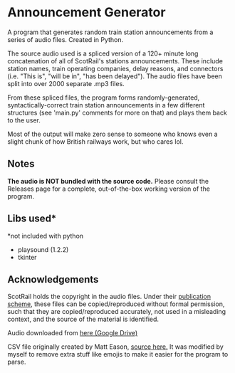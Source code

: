 # Announcement Generator
A program that generates random train station announcements from a series of audio files. Created in Python.

The source audio used is a spliced version of a 120+ minute long concatenation of all of ScotRail's stations announcements. These include station names, train operating companies, delay reasons, and connectors (i.e. "This is", "will be in", "has been delayed"). The audio files have been split into over 2000 separate .mp3 files.

From these spliced files, the program forms randomly-generated, syntactically-correct train station announcements in a few different structures (see 'main.py' comments for more on that) and plays them back to the user.

Most of the output will make zero sense to someone who knows even a slight chunk of how British railways work, but who cares lol.

## Notes
**The audio is NOT bundled with the source code.** Please consult the Releases page for a complete, out-of-the-box working version of the program.

## Libs used*
*not included with python

- playsound (1.2.2)
- tkinter

## Acknowledgements
ScotRail holds the copyright in the audio files. Under their [publication scheme](https://www.scotrail.co.uk/about-scotrail/information-requests/scotrail-trains-limited-publication-scheme), these files can be copied/reproduced without formal permission, such that they are copied/reproduced accurately, not used in a misleading context, and the source of the material is identified.

Audio downloaded from [here (Google Drive)](https://drive.google.com/drive/folders/172W6sXnvlr7UcNLipO8BTw417_KRz9c5)

CSV file originally created by Matt Eason, [source here.](https://docs.google.com/spreadsheets/d/1jAtNLBXLYwTraaC_IGAAs53jJWWEQUtFrocS5jW31JM/edit#gid=2073317291) It was  modified by myself to remove extra stuff like emojis to make it easier for the program to parse.